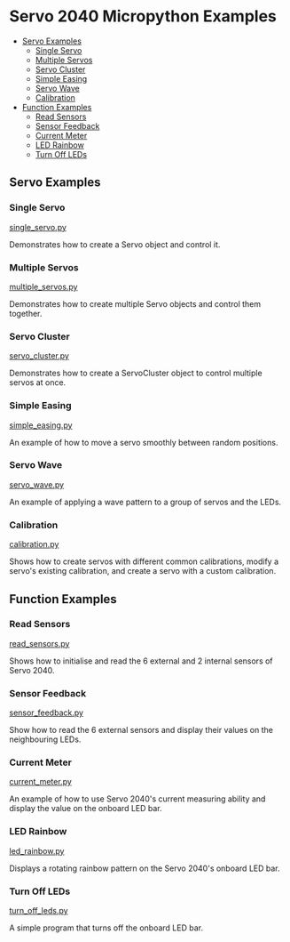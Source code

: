 # Servo 2040 Micropython Examples <!-- omit in toc -->

- [Servo Examples](#servo-examples)
  - [Single Servo](#single-servo)
  - [Multiple Servos](#multiple-servos)
  - [Servo Cluster](#servo-cluster)
  - [Simple Easing](#simple-easing)
  - [Servo Wave](#servo-wave)
  - [Calibration](#calibration)
- [Function Examples](#function-examples)
  - [Read Sensors](#read-sensors)
  - [Sensor Feedback](#sensor-feedback)
  - [Current Meter](#current-meter)
  - [LED Rainbow](#led-rainbow)
  - [Turn Off LEDs](#turn-off-leds)


## Servo Examples

### Single Servo
[single_servo.py](single_servo.py)

Demonstrates how to create a Servo object and control it.


### Multiple Servos
[multiple_servos.py](multiple_servos.py)

Demonstrates how to create multiple Servo objects and control them together.


### Servo Cluster
[servo_cluster.py](servo_cluster.py)

Demonstrates how to create a ServoCluster object to control multiple servos at once.


### Simple Easing
[simple_easing.py](simple_easing.py)

An example of how to move a servo smoothly between random positions.


### Servo Wave
[servo_wave.py](servo_wave.py)

An example of applying a wave pattern to a group of servos and the LEDs.


### Calibration
[calibration.py](calibration.py)

Shows how to create servos with different common calibrations, modify a servo's existing calibration, and create a servo with a custom calibration.


## Function Examples

### Read Sensors
[read_sensors.py](read_sensors.py)

Shows how to initialise and read the 6 external and 2 internal sensors of Servo 2040.


### Sensor Feedback
[sensor_feedback.py](sensor_feedback.py)

Show how to read the 6 external sensors and display their values on the neighbouring LEDs.


### Current Meter
[current_meter.py](current_meter.py)

An example of how to use Servo 2040's current measuring ability and display the value on the onboard LED bar.


### LED Rainbow
[led_rainbow.py](led_rainbow.py)

Displays a rotating rainbow pattern on the Servo 2040's onboard LED bar.


### Turn Off LEDs
[turn_off_leds.py](turn_off_leds.py)

A simple program that turns off the onboard LED bar.
